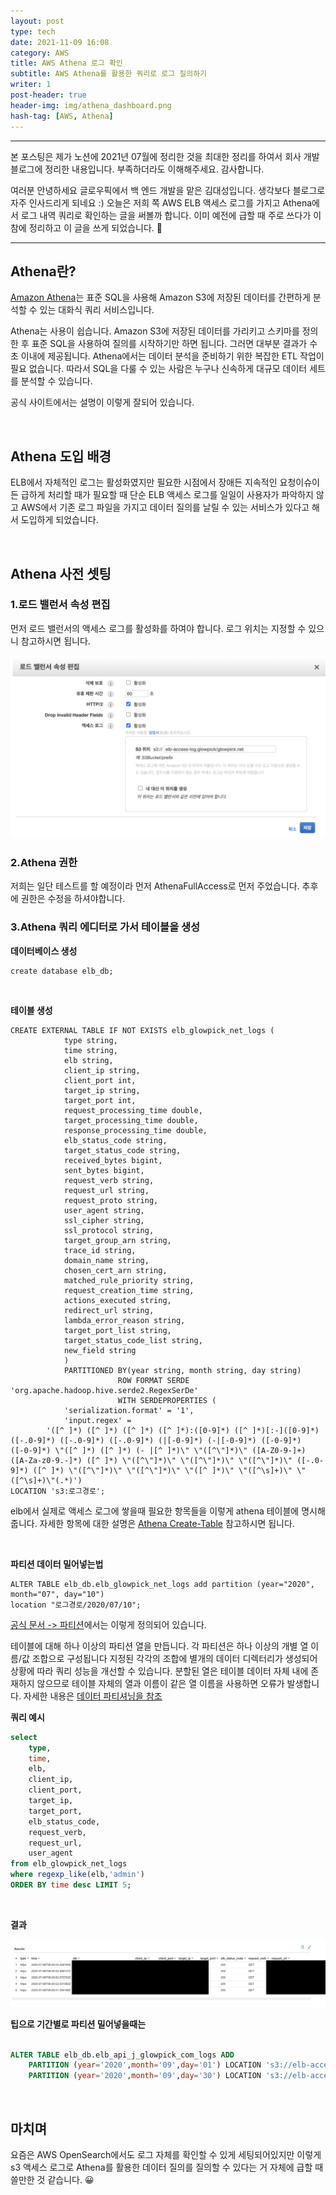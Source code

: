 ```yaml
---
layout: post
type: tech
date: 2021-11-09 16:08
category: AWS
title: AWS Athena 로그 확인 
subtitle: AWS Athena를 활용한 쿼리로 로그 질의하기 
writer: 1
post-header: true
header-img: img/athena_dashboard.png
hash-tag: [AWS, Athena]
---
```


<hr />
본 포스팅은 제가 노션에 2021년 07월에 정리한 것을 최대한 정리를 하여서 회사 개발 블로그에 정리한 내용입니다. 부족하더라도 이해해주세요. 감사합니다.

여러분 안녕하세요 글로우픽에서 백 엔드 개발을 맡은 김대성입니다. 생각보다 블로그로 자주 인사드리게 되네요 :)  오늘은 저희 쪽 AWS ELB 액세스 로그를 가지고 Athena에서 로그 내역 쿼리로 확인하는 글을 써볼까 합니다.
이미 예전에 급할 때 주로 쓰다가 이참에 정리하고 이 글을 쓰게 되었습니다. 🤔
<hr />

## Athena란?
[Amazon Athena](https://aws.amazon.com/ko/athena/?whats-new-cards.sort-by=item.additionalFields.postDateTime&whats-new-cards.sort-order=desc)는 표준 SQL을 사용해 Amazon S3에 저장된 데이터를 간편하게 분석할 수 있는 대화식 쿼리 서비스입니다.

Athena는 사용이 쉽습니다. Amazon S3에 저장된 데이터를 가리키고 스키마를 정의한 후 표준 SQL을 사용하여 질의를 시작하기만 하면 됩니다. 그러면 대부분 결과가 수 초 이내에 제공됩니다. Athena에서는 데이터 분석을 준비하기 위한 복잡한 ETL 작업이 필요 없습니다. 따라서 SQL을 다룰 수 있는 사람은 누구나 신속하게 대규모 데이터 세트를 분석할 수 있습니다.

공식 사이트에서는 설명이 이렇게 잘되어 있습니다.



<br />

## Athena 도입 배경
ELB에서 자체적인 로그는 활성화였지만 필요한 시점에서 장애든 지속적인 요청이슈이든 급하게 처리할 때가 필요할 때 단순 ELB 액세스 로그를 일일이
사용자가 파악하지 않고 AWS에서 기존 로그 파일을 가지고 데이터 질의를 날릴 수 있는 서비스가 있다고 해서 도입하게 되었습니다.

<br />

## Athena 사전 셋팅 

### 1.로드 밸런서 속성 편집
먼저 로드 밸런서의 액세스 로그를 활성화를 하여야 합니다. 로그 위치는 지정할 수 있으니 참고하시면 됩니다.

<img src = "img/athena_setting1.png">
 
 
 
### 2.Athena 권한
저희는 일단 테스트를 할 예정이라 먼저 AthenaFullAccess로 먼저 주었습니다. 추후에 권한은 수정을 하셔야합니다.


### 3.Athena 쿼리 에디터로 가서 테이블을 생성

**데이터베이스 생성**
```
create database elb_db;
```

<br />

**테이블 생성**
```
CREATE EXTERNAL TABLE IF NOT EXISTS elb_glowpick_net_logs (
            type string,
            time string,
            elb string,
            client_ip string,
            client_port int,
            target_ip string,
            target_port int,
            request_processing_time double,
            target_processing_time double,
            response_processing_time double,
            elb_status_code string,
            target_status_code string,
            received_bytes bigint,
            sent_bytes bigint,
            request_verb string,
            request_url string,
            request_proto string,
            user_agent string,
            ssl_cipher string,
            ssl_protocol string,
            target_group_arn string,
            trace_id string,
            domain_name string,
            chosen_cert_arn string,
            matched_rule_priority string,
            request_creation_time string,
            actions_executed string,
            redirect_url string,
            lambda_error_reason string,
            target_port_list string,
            target_status_code_list string,
            new_field string
            )
            PARTITIONED BY(year string, month string, day string) 
						ROW FORMAT SERDE 'org.apache.hadoop.hive.serde2.RegexSerDe'
						WITH SERDEPROPERTIES (
            'serialization.format' = '1',
            'input.regex' = 
        '([^ ]*) ([^ ]*) ([^ ]*) ([^ ]*):([0-9]*) ([^ ]*)[:-]([0-9]*) ([-.0-9]*) ([-.0-9]*) ([-.0-9]*) (|[-0-9]*) (-|[-0-9]*) ([-0-9]*) ([-0-9]*) \"([^ ]*) ([^ ]*) (- |[^ ]*)\" \"([^\"]*)\" ([A-Z0-9-]+) ([A-Za-z0-9.-]*) ([^ ]*) \"([^\"]*)\" \"([^\"]*)\" \"([^\"]*)\" ([-.0-9]*) ([^ ]*) \"([^\"]*)\" \"([^\"]*)\" \"([^ ]*)\" \"([^\s]+)\" \"([^\s]+)\"(.*)')						
LOCATION 's3:로그경로';

```
elb에서 실제로 액세스 로그에 쌓을때 필요한 항목들을 이렇게 athena 테이블에 명시해줍니다.
자세한 항목에 대한 설명은 [Athena Create-Table](https://docs.aws.amazon.com/ko_kr/athena/latest/ug/create-table.html) 참고하시면 됩니다.

<br />

**파티션 데이터 밀어넣는법**
```
ALTER TABLE elb_db.elb_glowpick_net_logs add partition (year="2020", month="07", day="10")
location "로그경로/2020/07/10";
```
[공식 문서 -> 파티션](https://docs.aws.amazon.com/ko_kr/athena/latest/ug/alter-table-add-partition.html)에서는 이렇게 정의되어 있습니다.

테이블에 대해 하나 이상의 파티션 열을 만듭니다. 각 파티션은 하나 이상의 개별 열 이름/값 조합으로 구성됩니다
지정된 각각의 조합에 별개의 데이터 디렉터리가 생성되어 상황에 따라 쿼리 성능을 개선할 수 있습니다. 분할된 열은 테이블 데이터 자체 내에 존재하지 않으므로 테이블 자체의 열과 이름이 같은 열 이름을 사용하면 오류가 발생합니다. 
자세한 내용은 [데이터 파티셔닝을 참조](https://docs.aws.amazon.com/ko_kr/athena/latest/ug/partitions.html)


**쿼리 예시**
``` sql
select 
    type,
    time,
    elb,
    client_ip,
    client_port,
    target_ip,
    target_port,
    elb_status_code,
    request_verb,
    request_url,
    user_agent 
from elb_glowpick_net_logs 
where regexp_like(elb,'admin')
ORDER BY time desc LIMIT 5;
```

<br />

**결과**

<img src = "img/athena_dashboard_result.png">


**팁으로 기간별로 파티션 밀어넣을때는**
```sql

ALTER TABLE elb_db.elb_api_j_glowpick_com_logs ADD 
    PARTITION (year='2020',month='09',day='01') LOCATION 's3://elb-access-log.glowpick/api-j.glowpick.com/AWSLogs/436582069789/elasticloadbalancing/ap-northeast-2/2020/09/01'
    PARTITION (year='2020',month='09',day='30') LOCATION 's3://elb-access-log.glowpick/api-j.glowpick.com/AWSLogs/436582069789/elasticloadbalancing/ap-northeast-2/2020/09/30';

```

<br/>

## 마치며
요즘은 AWS OpenSearch에서도 로그 자체를 확인할 수 있게 세팅되어있지만 이렇게 s3 액세스 로그로 Athena를 활용한 데이터 질의를
질의할 수 있다는 거 자체에 급할 때 쓸만한 것 같습니다. 😀 